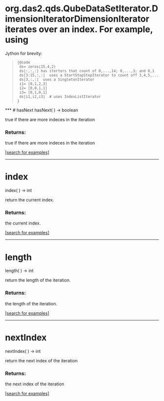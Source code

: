 # org.das2.qds.QubeDataSetIterator.DimensionIteratorDimensionIterator iterates over an index.  For example, using 
 Jython for brevity:
<blockquote><pre><small>{@code
 ds= zeros(15,4,2)
 ds[:,:,:] has itertors that count of 0,...,14; 0,...,3; and 0,1
 ds[3:15,:,:]  uses a StartStopStepIterator to count off 3,4,5,...,14
 ds[3,:,:]  uses a SingletonIterator
 i1= [0,1,2,3]
 i2= [0,0,1,1]
 i3= [0,1,0,1]
 ds[i1,i2,i3]  # uses IndexListIterator
}</small></pre></blockquote>
***
<a name="hasNext"></a>
# hasNext
hasNext(  ) &rarr; boolean

true if there are more indeces in the iteration

### Returns:
true if there are more indeces in the iteration

<a href="https://github.com/autoplot/dev/search?q=hasNext&unscoped_q=hasNext">[search for examples]</a>

***
<a name="index"></a>
# index
index(  ) &rarr; int

return the current index.

### Returns:
the current index.

<a href="https://github.com/autoplot/dev/search?q=index&unscoped_q=index">[search for examples]</a>

***
<a name="length"></a>
# length
length(  ) &rarr; int

return the length of the iteration.

### Returns:
the length of the iteration.

<a href="https://github.com/autoplot/dev/search?q=length&unscoped_q=length">[search for examples]</a>

***
<a name="nextIndex"></a>
# nextIndex
nextIndex(  ) &rarr; int

return the next index of the iteration

### Returns:
the next index of the iteration

<a href="https://github.com/autoplot/dev/search?q=nextIndex&unscoped_q=nextIndex">[search for examples]</a>

